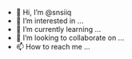 - 👋 Hi, I’m @snsiiq
- 👀 I’m interested in ...
- 🌱 I’m currently learning ...
- 💞️ I’m looking to collaborate on ...
- 📫 How to reach me ...

<!---
snsiiq/snsiiq is a ✨ special ✨ repository because its `README.md` (this file) appears on your GitHub profile.
You can click the Preview link to take a look at your changes.
--->
